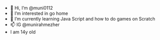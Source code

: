 - 👋 Hi, I’m @muni0112
- 👀 I’m interested in go home
- 🌱 I’m currently learning Java Script and how to do games on Scratch
- 📫 IG @munirahmezher
- I am 14y old
